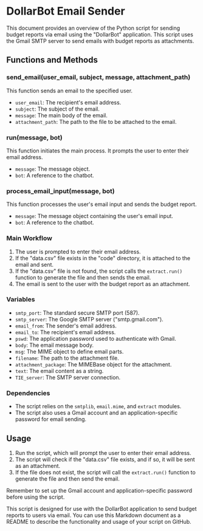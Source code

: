 # DollarBot Email Sender

This document provides an overview of the Python script for sending budget reports via email using the "DollarBot" application. This script uses the Gmail SMTP server to send emails with budget reports as attachments.

## Functions and Methods

### send_email(user_email, subject, message, attachment_path)
This function sends an email to the specified user.

- `user_email`: The recipient's email address.
- `subject`: The subject of the email.
- `message`: The main body of the email.
- `attachment_path`: The path to the file to be attached to the email.

### run(message, bot)
This function initiates the main process. It prompts the user to enter their email address.

- `message`: The message object.
- `bot`: A reference to the chatbot.

### process_email_input(message, bot)
This function processes the user's email input and sends the budget report.

- `message`: The message object containing the user's email input.
- `bot`: A reference to the chatbot.

### Main Workflow
1. The user is prompted to enter their email address.
2. If the "data.csv" file exists in the "code" directory, it is attached to the email and sent.
3. If the "data.csv" file is not found, the script calls the `extract.run()` function to generate the file and then sends the email.
4. The email is sent to the user with the budget report as an attachment.

### Variables
- `smtp_port`: The standard secure SMTP port (587).
- `smtp_server`: The Google SMTP server ("smtp.gmail.com").
- `email_from`: The sender's email address.
- `email_to`: The recipient's email address.
- `pswd`: The application password used to authenticate with Gmail.
- `body`: The email message body.
- `msg`: The MIME object to define email parts.
- `filename`: The path to the attachment file.
- `attachment_package`: The MIMEBase object for the attachment.
- `text`: The email content as a string.
- `TIE_server`: The SMTP server connection.

### Dependencies
- The script relies on the `smtplib`, `email.mime`, and `extract` modules.
- The script also uses a Gmail account and an application-specific password for email sending.

## Usage
1. Run the script, which will prompt the user to enter their email address.
2. The script will check if the "data.csv" file exists, and if so, it will be sent as an attachment.
3. If the file does not exist, the script will call the `extract.run()` function to generate the file and then send the email.

Remember to set up the Gmail account and application-specific password before using the script.

This script is designed for use with the DollarBot application to send budget reports to users via email.
You can use this Markdown document as a README to describe the functionality and usage of your script on GitHub.
